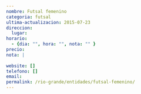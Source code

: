 ```yaml
---
nombre: Futsal femenino
categoria: futsal
ultima-actualizacion: 2015-07-23
direccion: 
  lugar: 
horario: 
  - {dia: "", hora: "", nota: "" }
precio: 
nota: | 
  
website: []
telefono: []
email: 
permalink: /rio-grande/entidades/futsal-femenino/
---
```


